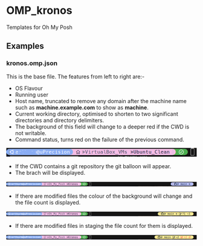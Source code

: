 # OMP_kronos
Templates for Oh My Posh

## Examples
### kronos.omp.json
This is the base file. The features from left to right are:-
<ul>
  <li>OS Flavour</li>
  <li>Running user</li>
  <li>Host name, truncated to remove any domain after the machine name such as <b>machine.example.com</b> to show as <b>machine</b>.</li>
  <li>Current working directory, optimised to shorten to two significant directories and directory delimiters.</li>
  <li>The background of this field will change to a deeper red if the CWD is not writable.</li>
  <li>Command status, turns red on the failure of the previous command.</li>
</ul>

<img src="https://github.com/ArthurMitchell42/OMP_kronos/blob/main/images/basic.png" alt="Basic layout"> </a>

<ul>
  <li>If the CWD contains a git repository the git balloon will appear.</li>
  <li>The brach will be displayed.</li>
</ul>

<img src="https://github.com/ArthurMitchell42/OMP_kronos/blob/main/images/basic_git.png" alt="Basic layout"> </a>

<ul>
  <li>If there are modified files the colour of the background will change and the file count is displayed.</li>
</ul>

<img src="https://github.com/ArthurMitchell42/OMP_kronos/blob/main/images/basic_git_mod.png" alt="Basic layout"> </a>

<ul>
  <li>If there are modified files in staging the file count for them is displayed.</li>
</ul>

<img src="https://github.com/ArthurMitchell42/OMP_kronos/blob/main/images/basic_git_staged.png" alt="Basic layout"> </a>
